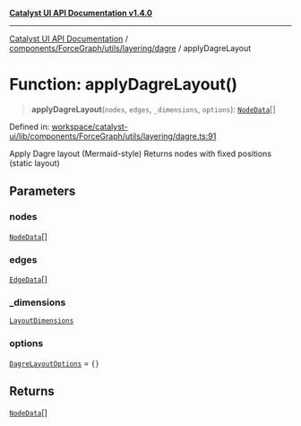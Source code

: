 [**Catalyst UI API Documentation v1.4.0**](../../../../../../README.md)

---

[Catalyst UI API Documentation](../../../../../../README.md) / [components/ForceGraph/utils/layering/dagre](../README.md) / applyDagreLayout

# Function: applyDagreLayout()

> **applyDagreLayout**(`nodes`, `edges`, `_dimensions`, `options`): [`NodeData`](../../../../../../ForceGraph/types/interfaces/NodeData.md)[]

Defined in: [workspace/catalyst-ui/lib/components/ForceGraph/utils/layering/dagre.ts:91](https://github.com/TheBranchDriftCatalyst/catalyst-ui/blob/main/lib/components/ForceGraph/utils/layering/dagre.ts#L91)

Apply Dagre layout (Mermaid-style)
Returns nodes with fixed positions (static layout)

## Parameters

### nodes

[`NodeData`](../../../../../../ForceGraph/types/interfaces/NodeData.md)[]

### edges

[`EdgeData`](../../../../../../ForceGraph/types/interfaces/EdgeData.md)[]

### \_dimensions

[`LayoutDimensions`](../../../../../../ForceGraph/utils/layouts/interfaces/LayoutDimensions.md)

### options

[`DagreLayoutOptions`](../interfaces/DagreLayoutOptions.md) = `{}`

## Returns

[`NodeData`](../../../../../../ForceGraph/types/interfaces/NodeData.md)[]
